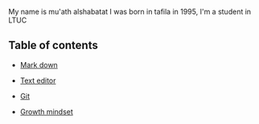 My name is mu'ath alshabatat I was born in tafila in 1995, I'm a student in LTUC 




## Table of contents


  +  [Mark down](read1.md)

  +  [Text editor](read2.md)

  + [Git](read3.md)

  + [Growth mindset](README.md)
  
  
